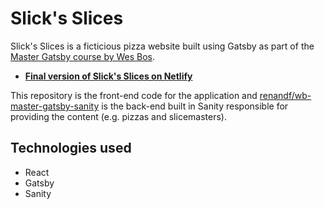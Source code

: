 # Slick's Slices
Slick's Slices is a ficticious pizza website built using Gatsby as part of the [Master Gatsby course by Wes Bos](https://mastergatsby.com/).

- **[Final version of Slick's Slices on Netlify](https://priceless-jackson-481481.netlify.app/)**

This repository is the front-end code for the application and [renandf/wb-master-gatsby-sanity](https://github.com/renandf/wb-master-gatsby-sanity) is the back-end built in Sanity responsible for providing the content (e.g. pizzas and slicemasters).

## Technologies used
- React
- Gatsby
- Sanity